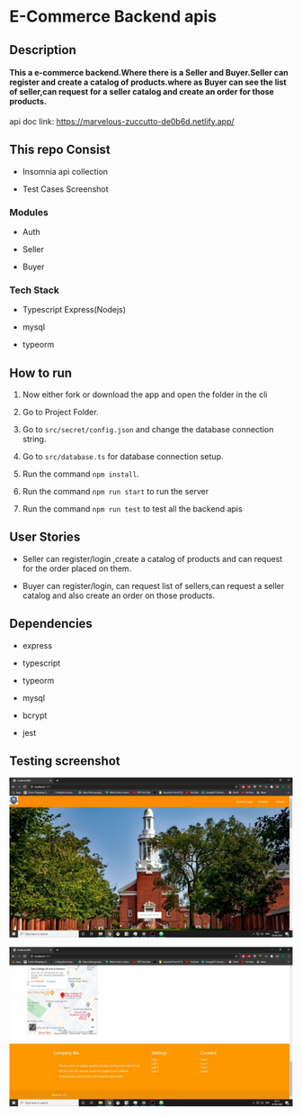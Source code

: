 # E-Commerce Backend apis

## Description

#### This a e-commerce backend.Where there is a Seller and Buyer.Seller can register and create a catalog of products.where as Buyer can see the list of seller,can request for a seller catalog and create an order for those products.
api doc link: https://marvelous-zuccutto-de0b6d.netlify.app/

## This repo Consist
- Insomnia api collection

- Test Cases Screenshot

### Modules

- Auth

- Seller

- Buyer


### Tech Stack

- Typescript Express(Nodejs)

- mysql

- typeorm


## How to run

1. Now either fork or download the app and open the folder in the cli

2. Go to Project Folder.

3. Go to `src/secret/config.json` and change the database connection string.

4. Go to `src/database.ts` for database connection setup.

4. Run the command `npm install`.

5. Run the command `npm run start` to run the server

6. Run the command `npm run test` to test all the backend apis

## User Stories

- Seller can register/login ,create a catalog of products and can request for the order placed on them.

- Buyer can register/login, can request list of sellers,can request a seller catalog and also create an order on those products.

## Dependencies

- express

- typescript

- typeorm

- mysql

- bcrypt

- jest


## Testing screenshot


![Screenshot_1](https://github.com/Flux99/College-Database-Management/blob/master/Screenshots/Screenshot_1.jpeg?raw=true)

![Screenshot_1](https://github.com/Flux99/College-Database-Management/blob/master/Screenshots/Screenshot_2.jpeg?raw=true)


